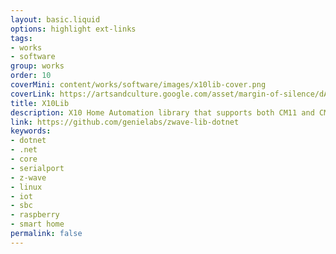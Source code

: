 ```yaml
---
layout: basic.liquid
options: highlight ext-links
tags:
- works
- software
group: works
order: 10
coverMini: content/works/software/images/x10lib-cover.png
coverLink: https://artsandculture.google.com/asset/margin-of-silence/dAHyrzDs4GlJFw
title: X10Lib
description: X10 Home Automation library that supports both CM11 and CM15 hardware and RF messages decoding.
link: https://github.com/genielabs/zwave-lib-dotnet
keywords:
- dotnet
- .net
- core
- serialport
- z-wave
- linux
- iot
- sbc
- raspberry
- smart home
permalink: false
---
```

